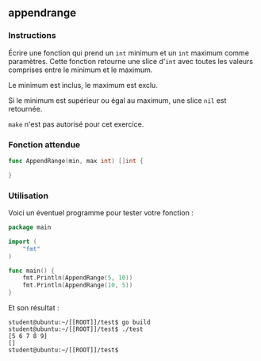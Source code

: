## appendrange

### Instructions

Écrire une fonction qui prend un `int` minimum et un `int` maximum comme paramètres. Cette fonction retourne une slice d'`int` avec toutes les valeurs comprises entre le minimum et le maximum.

Le minimum est inclus, le maximum est exclu.

Si le minimum est supérieur ou égal au maximum, une slice `nil` est retournée.

`make` n'est pas autorisé pour cet exercice.

### Fonction attendue

```go
func AppendRange(min, max int) []int {

}
```

### Utilisation

Voici un éventuel programme pour tester votre fonction :

```go
package main

import (
	"fmt"
)

func main() {
	fmt.Println(AppendRange(5, 10))
	fmt.Println(AppendRange(10, 5))
}
```

Et son résultat :

```console
student@ubuntu:~/[[ROOT]]/test$ go build
student@ubuntu:~/[[ROOT]]/test$ ./test
[5 6 7 8 9]
[]
student@ubuntu:~/[[ROOT]]/test$
```
